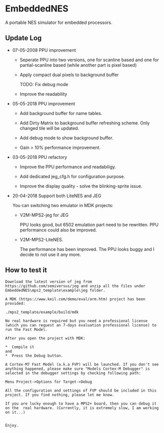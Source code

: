 # EmbeddedNES

A portable NES simulator for embedded processors. 


## Update Log
- 07-05-2008 PPU improvement 
    * Seperate PPU into two versions, one for scanline based and one for partial-scanline based (while another part is pixel based)
    
    * Apply compact dual pixels to background buffer
    
        TODO: Fix debug mode
        
    * Improve the readability

- 05-05-2018 PPU improvement
    
    * Add background buffer for name tables.
    
    * Add Dirty Matrix to background buffer refreshing scheme. Only changed tile will be updated. 
    
    * Add debug mode to show background buffer. 
    
    * Gain > 10% performance improvement.

- 03-05-2018 PPU refactory 

    * Improve the PPU performance and readabiligy. 
    
    * Add dedicated jeg_cfg.h for configuration purpose. 
    
    * Improve the display quality - solve the blinking-sprite issue.

- 20-04-2018 Support both LiteNES and JEG
    
    You can switching two emulator in MDK projects:
    
    * V2M-MPS2-jeg for JEG

        PPU looks good, but 6502 emulation part need to be rewritten. PPU performance could also be improved. 

    * V2M-MPS2-LiteNES.
    
        The performance has been improved. The PPU looks buggy and I decide to not use it any more.
    
   
## How to test it

    Download the latest version of jeg from https://github.com/semiversus/jeg and unzip all the files under EmbeddedNES\mps2_template\example\jeg folder.
    
    A MDK (https://www.keil.com/demo/eval/arm.htm) project has been provided:
    
    ./mps2_template/example/build/mdk
    
    No real hardware is required but you need a professional license (which you can request an 7-days evaluation professional license) to run the Fast Model.
    
    After you open the project with MDK:
    
    *  Compile it 
    and 
    *  Press the Debug button. 
    
    A Cortex-M7 Fast Model (a.k.a FVP) will be launched. If you don't see anything happened, please make sure "Models Cortex-M Debugger" is selected in the debugger settings by checking following path:
    
    Menu Project->Options for Target->Debug
    
    All the configuration and settings of FVP should be included in this project. If you find nothing, please let me know.
    
    If you are lucky enough to have a MPS2+ board, then you can debug it on the  real hardware. (Currently, it is extremely slow, I am working on it...)
    
    
    Enjoy.
